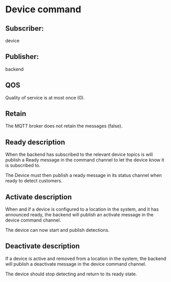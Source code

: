 # Device command

## Subscriber: 
device

## Publisher: 
backend

## QOS 
Quality of service is at most once (0).

## Retain
The MQTT broker does not retain the messages (false).

## Ready description
When the backend has subscribed to the relevant device topics is will publish a Ready message in the command channel to let the device know it is subscribed to. 

The Device must then publish a ready message in its status channel when ready to detect customers.

## Activate description
When and if a device is configured to a location in the system, and it has announced ready, the backend will publish an activate message in the device command channel.

The device can now start and publish detections.

## Deactivate description
If a device is active and removed from a location in the system, the backend will publish a deactivate message in the device command channel.

The device should stop detecting and return to its ready state.
